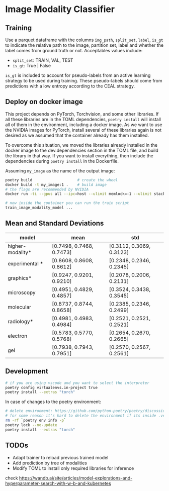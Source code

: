 # Image Modality Classifier

## Training

Use a parquet dataframe with the columns `img_path`, `split_set`, `label`, `is_gt` to indicate the relative path to the image, partition set, label and whether the label comes from ground truth or not. Acceptables values include:

- `split_set`: TRAIN, VAL, TEST
- `is_gt`: True | False

`is_gt` is included to account for pseudo-labels from an active learning
strategy to be used during training. These pseudo-labels should come from
predictions with a low entropy according to the CEAL strategy.

## Deploy on docker image

This project depends on PyTorch, Torchvision, and some other libraries. If all
these libraries are in the TOML dependencies, `poetry install` will install all
of them in the environment, including a docker image. As we want to use the
NVIDIA images for PyTorch, install several of these libraries again is not
desired as we assumed that the container already has them installed.

To overcome this situation, we moved the libraries already installed in the
docker image to the dev.dependencies section in the TOML file, and build the
library in that way. If you want to install everything, then include the
dependencies during `poetry install` in the Dockerfile.

Assuming `my_image` as the name of the output image:

```bash
poetry build                    # create the wheel
docker build -t my_image:1 .    # build image
# the flags are recommended by NVIDIA
docker run -ti --gpus all --ipc=host --ulimit memlock=-1 --ulimit stack=67108864 my_image:1

# now inside the container you can run the train script
train_image_modality_model ...
```

## Mean and Standard Deviations

| model             | mean                     | std                      |
| ----------------- | ------------------------ | ------------------------ |
| higher-modality\* | [0.7498, 0.7468, 0.7473] | [0.3112, 0.3069, 0.3123] |
| experimental \*   | [0.8608, 0.8608, 0.8612] | [0.2348, 0.2346, 0.2345] |
| graphics\*        | [0.9247, 0.9201, 0.9210] | [0.2078, 0.2006, 0.2131] |
| microscopy        | [0.4951, 0.4829, 0.4857] | [0.3524, 0.3438, 0.3545] |
| molecular         | [0.8737, 0.8744, 0.8658] | [0.2385, 0.2346, 0.2499] |
| radiology\*       | [0.4981, 0.4983, 0.4984] | [0.2521, 0.2521, 0.2521] |
| electron          | [0.5783, 0.5770, 0.5768] | [0.2654, 0.2670, 0.2665] |
| gel               | [0.7938, 0.7943, 0.7951] | [0.2570, 0.2567, 0.2561] |

## Development

```bash
# if you are using vscode and you want to select the interpreter
poetry config virtualenvs.in-project true
poetry install --extras "torch"
```

In case of changes to the poetry environment:

```bash
# delete environment: https://github.com/python-poetry/poetry/discussions/3690
# for some reason it's hard to delete the environment if its inside .venv
rm -rf `poetry env info -p`
poetry lock --no-update
poetry install --extras "torch"
```

## TODOs

- Adapt trainer to reload previous trained model
- Add prediction by tree of modalities
- Modify TOML to install only required libraries for inference

check
https://wandb.ai/site/articles/model-explorations-and-hyperparameter-search-with-w-b-and-kubernetes
